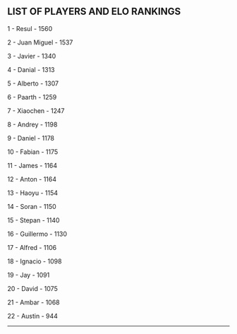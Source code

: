 ## LIST OF PLAYERS AND ELO RANKINGS


1 - Resul - 1560


2 - Juan Miguel - 1537


3 - Javier - 1340


4 - Danial - 1313


5 - Alberto - 1307


6 - Paarth - 1259


7 - Xiaochen - 1247


8 - Andrey - 1198


9 - Daniel - 1178


10 - Fabian - 1175


11 - James - 1164


12 - Anton - 1164


13 - Haoyu - 1154


14 - Soran - 1150


15 - Stepan - 1140


16 - Guillermo - 1130


17 - Alfred - 1106


18 - Ignacio - 1098


19 - Jay - 1091


20 - David - 1075


21 - Ambar - 1068


22 - Austin - 944



--------------------------------------------------------------
